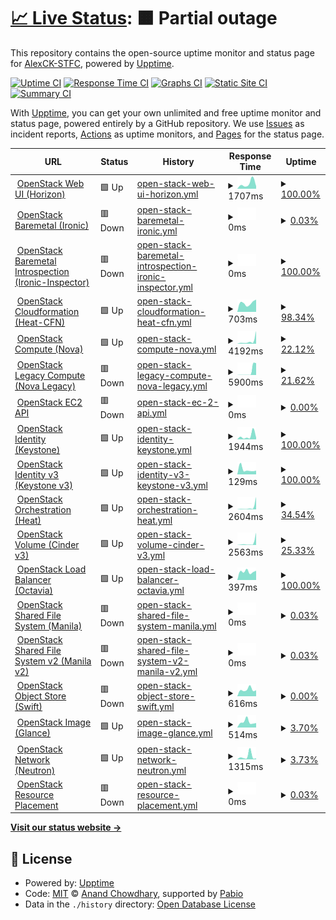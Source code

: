# [📈 Live Status](https://AlexCK-STFC.github.io/stfc-status-page): <!--live status--> **🟧 Partial outage**

This repository contains the open-source uptime monitor and status page for [AlexCK-STFC](https://AlexCK-STFC.github.io/stfc-status-page), powered by [Upptime](https://github.com/upptime/upptime).

[![Uptime CI](https://github.com/AlexCK-STFC/stfc-status-page/workflows/Uptime%20CI/badge.svg)](https://github.com/AlexCK-STFC/stfc-status-page/actions?query=workflow%3A%22Uptime+CI%22)
[![Response Time CI](https://github.com/AlexCK-STFC/stfc-status-page/workflows/Response%20Time%20CI/badge.svg)](https://github.com/AlexCK-STFC/stfc-status-page/actions?query=workflow%3A%22Response+Time+CI%22)
[![Graphs CI](https://github.com/AlexCK-STFC/stfc-status-page/workflows/Graphs%20CI/badge.svg)](https://github.com/AlexCK-STFC/stfc-status-page/actions?query=workflow%3A%22Graphs+CI%22)
[![Static Site CI](https://github.com/AlexCK-STFC/stfc-status-page/workflows/Static%20Site%20CI/badge.svg)](https://github.com/AlexCK-STFC/stfc-status-page/actions?query=workflow%3A%22Static+Site+CI%22)
[![Summary CI](https://github.com/AlexCK-STFC/stfc-status-page/workflows/Summary%20CI/badge.svg)](https://github.com/AlexCK-STFC/stfc-status-page/actions?query=workflow%3A%22Summary+CI%22)

With [Upptime](https://upptime.js.org), you can get your own unlimited and free uptime monitor and status page, powered entirely by a GitHub repository. We use [Issues](https://github.com/AlexCK-STFC/stfc-status-page/issues) as incident reports, [Actions](https://github.com/AlexCK-STFC/stfc-status-page/actions) as uptime monitors, and [Pages](https://AlexCK-STFC.github.io/stfc-status-page) for the status page.

<!--start: status pages-->
<!-- This summary is generated by Upptime (https://github.com/upptime/upptime) -->
<!-- Do not edit this manually, your changes will be overwritten -->
<!-- prettier-ignore -->
| URL | Status | History | Response Time | Uptime |
| --- | ------ | ------- | ------------- | ------ |
| <img alt="" src="https://icons.duckduckgo.com/ip3/openstack.stfc.ac.uk.ico" height="13"> [OpenStack Web UI (Horizon)](https://openstack.stfc.ac.uk) | 🟩 Up | [open-stack-web-ui-horizon.yml](https://github.com/AlexCK-STFC/stfc-status-page/commits/HEAD/history/open-stack-web-ui-horizon.yml) | <details><summary><img alt="Response time graph" src="./graphs/open-stack-web-ui-horizon/response-time-week.png" height="20"> 1707ms</summary><br><a href="https://AlexCK-STFC.github.io/stfc-status-page/history/open-stack-web-ui-horizon"><img alt="Response time 1707" src="https://img.shields.io/endpoint?url=https%3A%2F%2Fraw.githubusercontent.com%2FAlexCK-STFC%2Fstfc-status-page%2FHEAD%2Fapi%2Fopen-stack-web-ui-horizon%2Fresponse-time.json"></a><br><a href="https://AlexCK-STFC.github.io/stfc-status-page/history/open-stack-web-ui-horizon"><img alt="24-hour response time 847" src="https://img.shields.io/endpoint?url=https%3A%2F%2Fraw.githubusercontent.com%2FAlexCK-STFC%2Fstfc-status-page%2FHEAD%2Fapi%2Fopen-stack-web-ui-horizon%2Fresponse-time-day.json"></a><br><a href="https://AlexCK-STFC.github.io/stfc-status-page/history/open-stack-web-ui-horizon"><img alt="7-day response time 1707" src="https://img.shields.io/endpoint?url=https%3A%2F%2Fraw.githubusercontent.com%2FAlexCK-STFC%2Fstfc-status-page%2FHEAD%2Fapi%2Fopen-stack-web-ui-horizon%2Fresponse-time-week.json"></a><br><a href="https://AlexCK-STFC.github.io/stfc-status-page/history/open-stack-web-ui-horizon"><img alt="30-day response time 1707" src="https://img.shields.io/endpoint?url=https%3A%2F%2Fraw.githubusercontent.com%2FAlexCK-STFC%2Fstfc-status-page%2FHEAD%2Fapi%2Fopen-stack-web-ui-horizon%2Fresponse-time-month.json"></a><br><a href="https://AlexCK-STFC.github.io/stfc-status-page/history/open-stack-web-ui-horizon"><img alt="1-year response time 1707" src="https://img.shields.io/endpoint?url=https%3A%2F%2Fraw.githubusercontent.com%2FAlexCK-STFC%2Fstfc-status-page%2FHEAD%2Fapi%2Fopen-stack-web-ui-horizon%2Fresponse-time-year.json"></a></details> | <details><summary><a href="https://AlexCK-STFC.github.io/stfc-status-page/history/open-stack-web-ui-horizon">100.00%</a></summary><a href="https://AlexCK-STFC.github.io/stfc-status-page/history/open-stack-web-ui-horizon"><img alt="All-time uptime 100.00%" src="https://img.shields.io/endpoint?url=https%3A%2F%2Fraw.githubusercontent.com%2FAlexCK-STFC%2Fstfc-status-page%2FHEAD%2Fapi%2Fopen-stack-web-ui-horizon%2Fuptime.json"></a><br><a href="https://AlexCK-STFC.github.io/stfc-status-page/history/open-stack-web-ui-horizon"><img alt="24-hour uptime 100.00%" src="https://img.shields.io/endpoint?url=https%3A%2F%2Fraw.githubusercontent.com%2FAlexCK-STFC%2Fstfc-status-page%2FHEAD%2Fapi%2Fopen-stack-web-ui-horizon%2Fuptime-day.json"></a><br><a href="https://AlexCK-STFC.github.io/stfc-status-page/history/open-stack-web-ui-horizon"><img alt="7-day uptime 100.00%" src="https://img.shields.io/endpoint?url=https%3A%2F%2Fraw.githubusercontent.com%2FAlexCK-STFC%2Fstfc-status-page%2FHEAD%2Fapi%2Fopen-stack-web-ui-horizon%2Fuptime-week.json"></a><br><a href="https://AlexCK-STFC.github.io/stfc-status-page/history/open-stack-web-ui-horizon"><img alt="30-day uptime 100.00%" src="https://img.shields.io/endpoint?url=https%3A%2F%2Fraw.githubusercontent.com%2FAlexCK-STFC%2Fstfc-status-page%2FHEAD%2Fapi%2Fopen-stack-web-ui-horizon%2Fuptime-month.json"></a><br><a href="https://AlexCK-STFC.github.io/stfc-status-page/history/open-stack-web-ui-horizon"><img alt="1-year uptime 100.00%" src="https://img.shields.io/endpoint?url=https%3A%2F%2Fraw.githubusercontent.com%2FAlexCK-STFC%2Fstfc-status-page%2FHEAD%2Fapi%2Fopen-stack-web-ui-horizon%2Fuptime-year.json"></a></details>
| <img alt="" src="https://icons.duckduckgo.com/ip3/openstack.stfc.ac.uk.ico" height="13"> [OpenStack Baremetal (Ironic)](https://openstack.stfc.ac.uk:6385) | 🟥 Down | [open-stack-baremetal-ironic.yml](https://github.com/AlexCK-STFC/stfc-status-page/commits/HEAD/history/open-stack-baremetal-ironic.yml) | <details><summary><img alt="Response time graph" src="./graphs/open-stack-baremetal-ironic/response-time-week.png" height="20"> 0ms</summary><br><a href="https://AlexCK-STFC.github.io/stfc-status-page/history/open-stack-baremetal-ironic"><img alt="Response time 0" src="https://img.shields.io/endpoint?url=https%3A%2F%2Fraw.githubusercontent.com%2FAlexCK-STFC%2Fstfc-status-page%2FHEAD%2Fapi%2Fopen-stack-baremetal-ironic%2Fresponse-time.json"></a><br><a href="https://AlexCK-STFC.github.io/stfc-status-page/history/open-stack-baremetal-ironic"><img alt="24-hour response time 0" src="https://img.shields.io/endpoint?url=https%3A%2F%2Fraw.githubusercontent.com%2FAlexCK-STFC%2Fstfc-status-page%2FHEAD%2Fapi%2Fopen-stack-baremetal-ironic%2Fresponse-time-day.json"></a><br><a href="https://AlexCK-STFC.github.io/stfc-status-page/history/open-stack-baremetal-ironic"><img alt="7-day response time 0" src="https://img.shields.io/endpoint?url=https%3A%2F%2Fraw.githubusercontent.com%2FAlexCK-STFC%2Fstfc-status-page%2FHEAD%2Fapi%2Fopen-stack-baremetal-ironic%2Fresponse-time-week.json"></a><br><a href="https://AlexCK-STFC.github.io/stfc-status-page/history/open-stack-baremetal-ironic"><img alt="30-day response time 0" src="https://img.shields.io/endpoint?url=https%3A%2F%2Fraw.githubusercontent.com%2FAlexCK-STFC%2Fstfc-status-page%2FHEAD%2Fapi%2Fopen-stack-baremetal-ironic%2Fresponse-time-month.json"></a><br><a href="https://AlexCK-STFC.github.io/stfc-status-page/history/open-stack-baremetal-ironic"><img alt="1-year response time 0" src="https://img.shields.io/endpoint?url=https%3A%2F%2Fraw.githubusercontent.com%2FAlexCK-STFC%2Fstfc-status-page%2FHEAD%2Fapi%2Fopen-stack-baremetal-ironic%2Fresponse-time-year.json"></a></details> | <details><summary><a href="https://AlexCK-STFC.github.io/stfc-status-page/history/open-stack-baremetal-ironic">0.03%</a></summary><a href="https://AlexCK-STFC.github.io/stfc-status-page/history/open-stack-baremetal-ironic"><img alt="All-time uptime 0.03%" src="https://img.shields.io/endpoint?url=https%3A%2F%2Fraw.githubusercontent.com%2FAlexCK-STFC%2Fstfc-status-page%2FHEAD%2Fapi%2Fopen-stack-baremetal-ironic%2Fuptime.json"></a><br><a href="https://AlexCK-STFC.github.io/stfc-status-page/history/open-stack-baremetal-ironic"><img alt="24-hour uptime 0.00%" src="https://img.shields.io/endpoint?url=https%3A%2F%2Fraw.githubusercontent.com%2FAlexCK-STFC%2Fstfc-status-page%2FHEAD%2Fapi%2Fopen-stack-baremetal-ironic%2Fuptime-day.json"></a><br><a href="https://AlexCK-STFC.github.io/stfc-status-page/history/open-stack-baremetal-ironic"><img alt="7-day uptime 0.03%" src="https://img.shields.io/endpoint?url=https%3A%2F%2Fraw.githubusercontent.com%2FAlexCK-STFC%2Fstfc-status-page%2FHEAD%2Fapi%2Fopen-stack-baremetal-ironic%2Fuptime-week.json"></a><br><a href="https://AlexCK-STFC.github.io/stfc-status-page/history/open-stack-baremetal-ironic"><img alt="30-day uptime 0.03%" src="https://img.shields.io/endpoint?url=https%3A%2F%2Fraw.githubusercontent.com%2FAlexCK-STFC%2Fstfc-status-page%2FHEAD%2Fapi%2Fopen-stack-baremetal-ironic%2Fuptime-month.json"></a><br><a href="https://AlexCK-STFC.github.io/stfc-status-page/history/open-stack-baremetal-ironic"><img alt="1-year uptime 0.03%" src="https://img.shields.io/endpoint?url=https%3A%2F%2Fraw.githubusercontent.com%2FAlexCK-STFC%2Fstfc-status-page%2FHEAD%2Fapi%2Fopen-stack-baremetal-ironic%2Fuptime-year.json"></a></details>
| <img alt="" src="https://icons.duckduckgo.com/ip3/openstack.stfc.ac.uk.ico" height="13"> [OpenStack Baremetal Introspection (Ironic-Inspector)](https://openstack.stfc.ac.uk:5050/) | 🟥 Down | [open-stack-baremetal-introspection-ironic-inspector.yml](https://github.com/AlexCK-STFC/stfc-status-page/commits/HEAD/history/open-stack-baremetal-introspection-ironic-inspector.yml) | <details><summary><img alt="Response time graph" src="./graphs/open-stack-baremetal-introspection-ironic-inspector/response-time-week.png" height="20"> 0ms</summary><br><a href="https://AlexCK-STFC.github.io/stfc-status-page/history/open-stack-baremetal-introspection-ironic-inspector"><img alt="Response time 0" src="https://img.shields.io/endpoint?url=https%3A%2F%2Fraw.githubusercontent.com%2FAlexCK-STFC%2Fstfc-status-page%2FHEAD%2Fapi%2Fopen-stack-baremetal-introspection-ironic-inspector%2Fresponse-time.json"></a><br><a href="https://AlexCK-STFC.github.io/stfc-status-page/history/open-stack-baremetal-introspection-ironic-inspector"><img alt="24-hour response time 0" src="https://img.shields.io/endpoint?url=https%3A%2F%2Fraw.githubusercontent.com%2FAlexCK-STFC%2Fstfc-status-page%2FHEAD%2Fapi%2Fopen-stack-baremetal-introspection-ironic-inspector%2Fresponse-time-day.json"></a><br><a href="https://AlexCK-STFC.github.io/stfc-status-page/history/open-stack-baremetal-introspection-ironic-inspector"><img alt="7-day response time 0" src="https://img.shields.io/endpoint?url=https%3A%2F%2Fraw.githubusercontent.com%2FAlexCK-STFC%2Fstfc-status-page%2FHEAD%2Fapi%2Fopen-stack-baremetal-introspection-ironic-inspector%2Fresponse-time-week.json"></a><br><a href="https://AlexCK-STFC.github.io/stfc-status-page/history/open-stack-baremetal-introspection-ironic-inspector"><img alt="30-day response time 0" src="https://img.shields.io/endpoint?url=https%3A%2F%2Fraw.githubusercontent.com%2FAlexCK-STFC%2Fstfc-status-page%2FHEAD%2Fapi%2Fopen-stack-baremetal-introspection-ironic-inspector%2Fresponse-time-month.json"></a><br><a href="https://AlexCK-STFC.github.io/stfc-status-page/history/open-stack-baremetal-introspection-ironic-inspector"><img alt="1-year response time 0" src="https://img.shields.io/endpoint?url=https%3A%2F%2Fraw.githubusercontent.com%2FAlexCK-STFC%2Fstfc-status-page%2FHEAD%2Fapi%2Fopen-stack-baremetal-introspection-ironic-inspector%2Fresponse-time-year.json"></a></details> | <details><summary><a href="https://AlexCK-STFC.github.io/stfc-status-page/history/open-stack-baremetal-introspection-ironic-inspector">100.00%</a></summary><a href="https://AlexCK-STFC.github.io/stfc-status-page/history/open-stack-baremetal-introspection-ironic-inspector"><img alt="All-time uptime 100.00%" src="https://img.shields.io/endpoint?url=https%3A%2F%2Fraw.githubusercontent.com%2FAlexCK-STFC%2Fstfc-status-page%2FHEAD%2Fapi%2Fopen-stack-baremetal-introspection-ironic-inspector%2Fuptime.json"></a><br><a href="https://AlexCK-STFC.github.io/stfc-status-page/history/open-stack-baremetal-introspection-ironic-inspector"><img alt="24-hour uptime 100.00%" src="https://img.shields.io/endpoint?url=https%3A%2F%2Fraw.githubusercontent.com%2FAlexCK-STFC%2Fstfc-status-page%2FHEAD%2Fapi%2Fopen-stack-baremetal-introspection-ironic-inspector%2Fuptime-day.json"></a><br><a href="https://AlexCK-STFC.github.io/stfc-status-page/history/open-stack-baremetal-introspection-ironic-inspector"><img alt="7-day uptime 100.00%" src="https://img.shields.io/endpoint?url=https%3A%2F%2Fraw.githubusercontent.com%2FAlexCK-STFC%2Fstfc-status-page%2FHEAD%2Fapi%2Fopen-stack-baremetal-introspection-ironic-inspector%2Fuptime-week.json"></a><br><a href="https://AlexCK-STFC.github.io/stfc-status-page/history/open-stack-baremetal-introspection-ironic-inspector"><img alt="30-day uptime 100.00%" src="https://img.shields.io/endpoint?url=https%3A%2F%2Fraw.githubusercontent.com%2FAlexCK-STFC%2Fstfc-status-page%2FHEAD%2Fapi%2Fopen-stack-baremetal-introspection-ironic-inspector%2Fuptime-month.json"></a><br><a href="https://AlexCK-STFC.github.io/stfc-status-page/history/open-stack-baremetal-introspection-ironic-inspector"><img alt="1-year uptime 100.00%" src="https://img.shields.io/endpoint?url=https%3A%2F%2Fraw.githubusercontent.com%2FAlexCK-STFC%2Fstfc-status-page%2FHEAD%2Fapi%2Fopen-stack-baremetal-introspection-ironic-inspector%2Fuptime-year.json"></a></details>
| <img alt="" src="https://icons.duckduckgo.com/ip3/openstack.stfc.ac.uk.ico" height="13"> [OpenStack Cloudformation (Heat-CFN)](https://openstack.stfc.ac.uk:8000/v1) | 🟩 Up | [open-stack-cloudformation-heat-cfn.yml](https://github.com/AlexCK-STFC/stfc-status-page/commits/HEAD/history/open-stack-cloudformation-heat-cfn.yml) | <details><summary><img alt="Response time graph" src="./graphs/open-stack-cloudformation-heat-cfn/response-time-week.png" height="20"> 703ms</summary><br><a href="https://AlexCK-STFC.github.io/stfc-status-page/history/open-stack-cloudformation-heat-cfn"><img alt="Response time 703" src="https://img.shields.io/endpoint?url=https%3A%2F%2Fraw.githubusercontent.com%2FAlexCK-STFC%2Fstfc-status-page%2FHEAD%2Fapi%2Fopen-stack-cloudformation-heat-cfn%2Fresponse-time.json"></a><br><a href="https://AlexCK-STFC.github.io/stfc-status-page/history/open-stack-cloudformation-heat-cfn"><img alt="24-hour response time 973" src="https://img.shields.io/endpoint?url=https%3A%2F%2Fraw.githubusercontent.com%2FAlexCK-STFC%2Fstfc-status-page%2FHEAD%2Fapi%2Fopen-stack-cloudformation-heat-cfn%2Fresponse-time-day.json"></a><br><a href="https://AlexCK-STFC.github.io/stfc-status-page/history/open-stack-cloudformation-heat-cfn"><img alt="7-day response time 703" src="https://img.shields.io/endpoint?url=https%3A%2F%2Fraw.githubusercontent.com%2FAlexCK-STFC%2Fstfc-status-page%2FHEAD%2Fapi%2Fopen-stack-cloudformation-heat-cfn%2Fresponse-time-week.json"></a><br><a href="https://AlexCK-STFC.github.io/stfc-status-page/history/open-stack-cloudformation-heat-cfn"><img alt="30-day response time 703" src="https://img.shields.io/endpoint?url=https%3A%2F%2Fraw.githubusercontent.com%2FAlexCK-STFC%2Fstfc-status-page%2FHEAD%2Fapi%2Fopen-stack-cloudformation-heat-cfn%2Fresponse-time-month.json"></a><br><a href="https://AlexCK-STFC.github.io/stfc-status-page/history/open-stack-cloudformation-heat-cfn"><img alt="1-year response time 703" src="https://img.shields.io/endpoint?url=https%3A%2F%2Fraw.githubusercontent.com%2FAlexCK-STFC%2Fstfc-status-page%2FHEAD%2Fapi%2Fopen-stack-cloudformation-heat-cfn%2Fresponse-time-year.json"></a></details> | <details><summary><a href="https://AlexCK-STFC.github.io/stfc-status-page/history/open-stack-cloudformation-heat-cfn">98.34%</a></summary><a href="https://AlexCK-STFC.github.io/stfc-status-page/history/open-stack-cloudformation-heat-cfn"><img alt="All-time uptime 98.34%" src="https://img.shields.io/endpoint?url=https%3A%2F%2Fraw.githubusercontent.com%2FAlexCK-STFC%2Fstfc-status-page%2FHEAD%2Fapi%2Fopen-stack-cloudformation-heat-cfn%2Fuptime.json"></a><br><a href="https://AlexCK-STFC.github.io/stfc-status-page/history/open-stack-cloudformation-heat-cfn"><img alt="24-hour uptime 100.00%" src="https://img.shields.io/endpoint?url=https%3A%2F%2Fraw.githubusercontent.com%2FAlexCK-STFC%2Fstfc-status-page%2FHEAD%2Fapi%2Fopen-stack-cloudformation-heat-cfn%2Fuptime-day.json"></a><br><a href="https://AlexCK-STFC.github.io/stfc-status-page/history/open-stack-cloudformation-heat-cfn"><img alt="7-day uptime 98.34%" src="https://img.shields.io/endpoint?url=https%3A%2F%2Fraw.githubusercontent.com%2FAlexCK-STFC%2Fstfc-status-page%2FHEAD%2Fapi%2Fopen-stack-cloudformation-heat-cfn%2Fuptime-week.json"></a><br><a href="https://AlexCK-STFC.github.io/stfc-status-page/history/open-stack-cloudformation-heat-cfn"><img alt="30-day uptime 98.34%" src="https://img.shields.io/endpoint?url=https%3A%2F%2Fraw.githubusercontent.com%2FAlexCK-STFC%2Fstfc-status-page%2FHEAD%2Fapi%2Fopen-stack-cloudformation-heat-cfn%2Fuptime-month.json"></a><br><a href="https://AlexCK-STFC.github.io/stfc-status-page/history/open-stack-cloudformation-heat-cfn"><img alt="1-year uptime 98.34%" src="https://img.shields.io/endpoint?url=https%3A%2F%2Fraw.githubusercontent.com%2FAlexCK-STFC%2Fstfc-status-page%2FHEAD%2Fapi%2Fopen-stack-cloudformation-heat-cfn%2Fuptime-year.json"></a></details>
| <img alt="" src="https://icons.duckduckgo.com/ip3/openstack.stfc.ac.uk.ico" height="13"> [OpenStack Compute (Nova)](https://openstack.stfc.ac.uk:8774/v2.1) | 🟩 Up | [open-stack-compute-nova.yml](https://github.com/AlexCK-STFC/stfc-status-page/commits/HEAD/history/open-stack-compute-nova.yml) | <details><summary><img alt="Response time graph" src="./graphs/open-stack-compute-nova/response-time-week.png" height="20"> 4192ms</summary><br><a href="https://AlexCK-STFC.github.io/stfc-status-page/history/open-stack-compute-nova"><img alt="Response time 4192" src="https://img.shields.io/endpoint?url=https%3A%2F%2Fraw.githubusercontent.com%2FAlexCK-STFC%2Fstfc-status-page%2FHEAD%2Fapi%2Fopen-stack-compute-nova%2Fresponse-time.json"></a><br><a href="https://AlexCK-STFC.github.io/stfc-status-page/history/open-stack-compute-nova"><img alt="24-hour response time 8017" src="https://img.shields.io/endpoint?url=https%3A%2F%2Fraw.githubusercontent.com%2FAlexCK-STFC%2Fstfc-status-page%2FHEAD%2Fapi%2Fopen-stack-compute-nova%2Fresponse-time-day.json"></a><br><a href="https://AlexCK-STFC.github.io/stfc-status-page/history/open-stack-compute-nova"><img alt="7-day response time 4192" src="https://img.shields.io/endpoint?url=https%3A%2F%2Fraw.githubusercontent.com%2FAlexCK-STFC%2Fstfc-status-page%2FHEAD%2Fapi%2Fopen-stack-compute-nova%2Fresponse-time-week.json"></a><br><a href="https://AlexCK-STFC.github.io/stfc-status-page/history/open-stack-compute-nova"><img alt="30-day response time 4192" src="https://img.shields.io/endpoint?url=https%3A%2F%2Fraw.githubusercontent.com%2FAlexCK-STFC%2Fstfc-status-page%2FHEAD%2Fapi%2Fopen-stack-compute-nova%2Fresponse-time-month.json"></a><br><a href="https://AlexCK-STFC.github.io/stfc-status-page/history/open-stack-compute-nova"><img alt="1-year response time 4192" src="https://img.shields.io/endpoint?url=https%3A%2F%2Fraw.githubusercontent.com%2FAlexCK-STFC%2Fstfc-status-page%2FHEAD%2Fapi%2Fopen-stack-compute-nova%2Fresponse-time-year.json"></a></details> | <details><summary><a href="https://AlexCK-STFC.github.io/stfc-status-page/history/open-stack-compute-nova">22.12%</a></summary><a href="https://AlexCK-STFC.github.io/stfc-status-page/history/open-stack-compute-nova"><img alt="All-time uptime 22.12%" src="https://img.shields.io/endpoint?url=https%3A%2F%2Fraw.githubusercontent.com%2FAlexCK-STFC%2Fstfc-status-page%2FHEAD%2Fapi%2Fopen-stack-compute-nova%2Fuptime.json"></a><br><a href="https://AlexCK-STFC.github.io/stfc-status-page/history/open-stack-compute-nova"><img alt="24-hour uptime 17.11%" src="https://img.shields.io/endpoint?url=https%3A%2F%2Fraw.githubusercontent.com%2FAlexCK-STFC%2Fstfc-status-page%2FHEAD%2Fapi%2Fopen-stack-compute-nova%2Fuptime-day.json"></a><br><a href="https://AlexCK-STFC.github.io/stfc-status-page/history/open-stack-compute-nova"><img alt="7-day uptime 22.12%" src="https://img.shields.io/endpoint?url=https%3A%2F%2Fraw.githubusercontent.com%2FAlexCK-STFC%2Fstfc-status-page%2FHEAD%2Fapi%2Fopen-stack-compute-nova%2Fuptime-week.json"></a><br><a href="https://AlexCK-STFC.github.io/stfc-status-page/history/open-stack-compute-nova"><img alt="30-day uptime 22.12%" src="https://img.shields.io/endpoint?url=https%3A%2F%2Fraw.githubusercontent.com%2FAlexCK-STFC%2Fstfc-status-page%2FHEAD%2Fapi%2Fopen-stack-compute-nova%2Fuptime-month.json"></a><br><a href="https://AlexCK-STFC.github.io/stfc-status-page/history/open-stack-compute-nova"><img alt="1-year uptime 22.12%" src="https://img.shields.io/endpoint?url=https%3A%2F%2Fraw.githubusercontent.com%2FAlexCK-STFC%2Fstfc-status-page%2FHEAD%2Fapi%2Fopen-stack-compute-nova%2Fuptime-year.json"></a></details>
| <img alt="" src="https://icons.duckduckgo.com/ip3/openstack.stfc.ac.uk.ico" height="13"> [OpenStack Legacy Compute (Nova Legacy)](https://openstack.stfc.ac.uk:8774/v2) | 🟥 Down | [open-stack-legacy-compute-nova-legacy.yml](https://github.com/AlexCK-STFC/stfc-status-page/commits/HEAD/history/open-stack-legacy-compute-nova-legacy.yml) | <details><summary><img alt="Response time graph" src="./graphs/open-stack-legacy-compute-nova-legacy/response-time-week.png" height="20"> 5900ms</summary><br><a href="https://AlexCK-STFC.github.io/stfc-status-page/history/open-stack-legacy-compute-nova-legacy"><img alt="Response time 5900" src="https://img.shields.io/endpoint?url=https%3A%2F%2Fraw.githubusercontent.com%2FAlexCK-STFC%2Fstfc-status-page%2FHEAD%2Fapi%2Fopen-stack-legacy-compute-nova-legacy%2Fresponse-time.json"></a><br><a href="https://AlexCK-STFC.github.io/stfc-status-page/history/open-stack-legacy-compute-nova-legacy"><img alt="24-hour response time 8680" src="https://img.shields.io/endpoint?url=https%3A%2F%2Fraw.githubusercontent.com%2FAlexCK-STFC%2Fstfc-status-page%2FHEAD%2Fapi%2Fopen-stack-legacy-compute-nova-legacy%2Fresponse-time-day.json"></a><br><a href="https://AlexCK-STFC.github.io/stfc-status-page/history/open-stack-legacy-compute-nova-legacy"><img alt="7-day response time 5900" src="https://img.shields.io/endpoint?url=https%3A%2F%2Fraw.githubusercontent.com%2FAlexCK-STFC%2Fstfc-status-page%2FHEAD%2Fapi%2Fopen-stack-legacy-compute-nova-legacy%2Fresponse-time-week.json"></a><br><a href="https://AlexCK-STFC.github.io/stfc-status-page/history/open-stack-legacy-compute-nova-legacy"><img alt="30-day response time 5900" src="https://img.shields.io/endpoint?url=https%3A%2F%2Fraw.githubusercontent.com%2FAlexCK-STFC%2Fstfc-status-page%2FHEAD%2Fapi%2Fopen-stack-legacy-compute-nova-legacy%2Fresponse-time-month.json"></a><br><a href="https://AlexCK-STFC.github.io/stfc-status-page/history/open-stack-legacy-compute-nova-legacy"><img alt="1-year response time 5900" src="https://img.shields.io/endpoint?url=https%3A%2F%2Fraw.githubusercontent.com%2FAlexCK-STFC%2Fstfc-status-page%2FHEAD%2Fapi%2Fopen-stack-legacy-compute-nova-legacy%2Fresponse-time-year.json"></a></details> | <details><summary><a href="https://AlexCK-STFC.github.io/stfc-status-page/history/open-stack-legacy-compute-nova-legacy">21.62%</a></summary><a href="https://AlexCK-STFC.github.io/stfc-status-page/history/open-stack-legacy-compute-nova-legacy"><img alt="All-time uptime 21.62%" src="https://img.shields.io/endpoint?url=https%3A%2F%2Fraw.githubusercontent.com%2FAlexCK-STFC%2Fstfc-status-page%2FHEAD%2Fapi%2Fopen-stack-legacy-compute-nova-legacy%2Fuptime.json"></a><br><a href="https://AlexCK-STFC.github.io/stfc-status-page/history/open-stack-legacy-compute-nova-legacy"><img alt="24-hour uptime 16.44%" src="https://img.shields.io/endpoint?url=https%3A%2F%2Fraw.githubusercontent.com%2FAlexCK-STFC%2Fstfc-status-page%2FHEAD%2Fapi%2Fopen-stack-legacy-compute-nova-legacy%2Fuptime-day.json"></a><br><a href="https://AlexCK-STFC.github.io/stfc-status-page/history/open-stack-legacy-compute-nova-legacy"><img alt="7-day uptime 21.62%" src="https://img.shields.io/endpoint?url=https%3A%2F%2Fraw.githubusercontent.com%2FAlexCK-STFC%2Fstfc-status-page%2FHEAD%2Fapi%2Fopen-stack-legacy-compute-nova-legacy%2Fuptime-week.json"></a><br><a href="https://AlexCK-STFC.github.io/stfc-status-page/history/open-stack-legacy-compute-nova-legacy"><img alt="30-day uptime 21.62%" src="https://img.shields.io/endpoint?url=https%3A%2F%2Fraw.githubusercontent.com%2FAlexCK-STFC%2Fstfc-status-page%2FHEAD%2Fapi%2Fopen-stack-legacy-compute-nova-legacy%2Fuptime-month.json"></a><br><a href="https://AlexCK-STFC.github.io/stfc-status-page/history/open-stack-legacy-compute-nova-legacy"><img alt="1-year uptime 21.62%" src="https://img.shields.io/endpoint?url=https%3A%2F%2Fraw.githubusercontent.com%2FAlexCK-STFC%2Fstfc-status-page%2FHEAD%2Fapi%2Fopen-stack-legacy-compute-nova-legacy%2Fuptime-year.json"></a></details>
| <img alt="" src="https://icons.duckduckgo.com/ip3/openstack.stfc.ac.uk.ico" height="13"> [OpenStack EC2 API](https://openstack.stfc.ac.uk:8788/v2/) | 🟥 Down | [open-stack-ec-2-api.yml](https://github.com/AlexCK-STFC/stfc-status-page/commits/HEAD/history/open-stack-ec-2-api.yml) | <details><summary><img alt="Response time graph" src="./graphs/open-stack-ec-2-api/response-time-week.png" height="20"> 0ms</summary><br><a href="https://AlexCK-STFC.github.io/stfc-status-page/history/open-stack-ec-2-api"><img alt="Response time 0" src="https://img.shields.io/endpoint?url=https%3A%2F%2Fraw.githubusercontent.com%2FAlexCK-STFC%2Fstfc-status-page%2FHEAD%2Fapi%2Fopen-stack-ec-2-api%2Fresponse-time.json"></a><br><a href="https://AlexCK-STFC.github.io/stfc-status-page/history/open-stack-ec-2-api"><img alt="24-hour response time 0" src="https://img.shields.io/endpoint?url=https%3A%2F%2Fraw.githubusercontent.com%2FAlexCK-STFC%2Fstfc-status-page%2FHEAD%2Fapi%2Fopen-stack-ec-2-api%2Fresponse-time-day.json"></a><br><a href="https://AlexCK-STFC.github.io/stfc-status-page/history/open-stack-ec-2-api"><img alt="7-day response time 0" src="https://img.shields.io/endpoint?url=https%3A%2F%2Fraw.githubusercontent.com%2FAlexCK-STFC%2Fstfc-status-page%2FHEAD%2Fapi%2Fopen-stack-ec-2-api%2Fresponse-time-week.json"></a><br><a href="https://AlexCK-STFC.github.io/stfc-status-page/history/open-stack-ec-2-api"><img alt="30-day response time 0" src="https://img.shields.io/endpoint?url=https%3A%2F%2Fraw.githubusercontent.com%2FAlexCK-STFC%2Fstfc-status-page%2FHEAD%2Fapi%2Fopen-stack-ec-2-api%2Fresponse-time-month.json"></a><br><a href="https://AlexCK-STFC.github.io/stfc-status-page/history/open-stack-ec-2-api"><img alt="1-year response time 0" src="https://img.shields.io/endpoint?url=https%3A%2F%2Fraw.githubusercontent.com%2FAlexCK-STFC%2Fstfc-status-page%2FHEAD%2Fapi%2Fopen-stack-ec-2-api%2Fresponse-time-year.json"></a></details> | <details><summary><a href="https://AlexCK-STFC.github.io/stfc-status-page/history/open-stack-ec-2-api">0.00%</a></summary><a href="https://AlexCK-STFC.github.io/stfc-status-page/history/open-stack-ec-2-api"><img alt="All-time uptime 0.00%" src="https://img.shields.io/endpoint?url=https%3A%2F%2Fraw.githubusercontent.com%2FAlexCK-STFC%2Fstfc-status-page%2FHEAD%2Fapi%2Fopen-stack-ec-2-api%2Fuptime.json"></a><br><a href="https://AlexCK-STFC.github.io/stfc-status-page/history/open-stack-ec-2-api"><img alt="24-hour uptime 0.00%" src="https://img.shields.io/endpoint?url=https%3A%2F%2Fraw.githubusercontent.com%2FAlexCK-STFC%2Fstfc-status-page%2FHEAD%2Fapi%2Fopen-stack-ec-2-api%2Fuptime-day.json"></a><br><a href="https://AlexCK-STFC.github.io/stfc-status-page/history/open-stack-ec-2-api"><img alt="7-day uptime 0.00%" src="https://img.shields.io/endpoint?url=https%3A%2F%2Fraw.githubusercontent.com%2FAlexCK-STFC%2Fstfc-status-page%2FHEAD%2Fapi%2Fopen-stack-ec-2-api%2Fuptime-week.json"></a><br><a href="https://AlexCK-STFC.github.io/stfc-status-page/history/open-stack-ec-2-api"><img alt="30-day uptime 0.00%" src="https://img.shields.io/endpoint?url=https%3A%2F%2Fraw.githubusercontent.com%2FAlexCK-STFC%2Fstfc-status-page%2FHEAD%2Fapi%2Fopen-stack-ec-2-api%2Fuptime-month.json"></a><br><a href="https://AlexCK-STFC.github.io/stfc-status-page/history/open-stack-ec-2-api"><img alt="1-year uptime 0.00%" src="https://img.shields.io/endpoint?url=https%3A%2F%2Fraw.githubusercontent.com%2FAlexCK-STFC%2Fstfc-status-page%2FHEAD%2Fapi%2Fopen-stack-ec-2-api%2Fuptime-year.json"></a></details>
| <img alt="" src="https://icons.duckduckgo.com/ip3/openstack.stfc.ac.uk.ico" height="13"> [OpenStack Identity (Keystone)](https://openstack.stfc.ac.uk:5000) | 🟩 Up | [open-stack-identity-keystone.yml](https://github.com/AlexCK-STFC/stfc-status-page/commits/HEAD/history/open-stack-identity-keystone.yml) | <details><summary><img alt="Response time graph" src="./graphs/open-stack-identity-keystone/response-time-week.png" height="20"> 1944ms</summary><br><a href="https://AlexCK-STFC.github.io/stfc-status-page/history/open-stack-identity-keystone"><img alt="Response time 1944" src="https://img.shields.io/endpoint?url=https%3A%2F%2Fraw.githubusercontent.com%2FAlexCK-STFC%2Fstfc-status-page%2FHEAD%2Fapi%2Fopen-stack-identity-keystone%2Fresponse-time.json"></a><br><a href="https://AlexCK-STFC.github.io/stfc-status-page/history/open-stack-identity-keystone"><img alt="24-hour response time 1036" src="https://img.shields.io/endpoint?url=https%3A%2F%2Fraw.githubusercontent.com%2FAlexCK-STFC%2Fstfc-status-page%2FHEAD%2Fapi%2Fopen-stack-identity-keystone%2Fresponse-time-day.json"></a><br><a href="https://AlexCK-STFC.github.io/stfc-status-page/history/open-stack-identity-keystone"><img alt="7-day response time 1944" src="https://img.shields.io/endpoint?url=https%3A%2F%2Fraw.githubusercontent.com%2FAlexCK-STFC%2Fstfc-status-page%2FHEAD%2Fapi%2Fopen-stack-identity-keystone%2Fresponse-time-week.json"></a><br><a href="https://AlexCK-STFC.github.io/stfc-status-page/history/open-stack-identity-keystone"><img alt="30-day response time 1944" src="https://img.shields.io/endpoint?url=https%3A%2F%2Fraw.githubusercontent.com%2FAlexCK-STFC%2Fstfc-status-page%2FHEAD%2Fapi%2Fopen-stack-identity-keystone%2Fresponse-time-month.json"></a><br><a href="https://AlexCK-STFC.github.io/stfc-status-page/history/open-stack-identity-keystone"><img alt="1-year response time 1944" src="https://img.shields.io/endpoint?url=https%3A%2F%2Fraw.githubusercontent.com%2FAlexCK-STFC%2Fstfc-status-page%2FHEAD%2Fapi%2Fopen-stack-identity-keystone%2Fresponse-time-year.json"></a></details> | <details><summary><a href="https://AlexCK-STFC.github.io/stfc-status-page/history/open-stack-identity-keystone">100.00%</a></summary><a href="https://AlexCK-STFC.github.io/stfc-status-page/history/open-stack-identity-keystone"><img alt="All-time uptime 100.00%" src="https://img.shields.io/endpoint?url=https%3A%2F%2Fraw.githubusercontent.com%2FAlexCK-STFC%2Fstfc-status-page%2FHEAD%2Fapi%2Fopen-stack-identity-keystone%2Fuptime.json"></a><br><a href="https://AlexCK-STFC.github.io/stfc-status-page/history/open-stack-identity-keystone"><img alt="24-hour uptime 100.00%" src="https://img.shields.io/endpoint?url=https%3A%2F%2Fraw.githubusercontent.com%2FAlexCK-STFC%2Fstfc-status-page%2FHEAD%2Fapi%2Fopen-stack-identity-keystone%2Fuptime-day.json"></a><br><a href="https://AlexCK-STFC.github.io/stfc-status-page/history/open-stack-identity-keystone"><img alt="7-day uptime 100.00%" src="https://img.shields.io/endpoint?url=https%3A%2F%2Fraw.githubusercontent.com%2FAlexCK-STFC%2Fstfc-status-page%2FHEAD%2Fapi%2Fopen-stack-identity-keystone%2Fuptime-week.json"></a><br><a href="https://AlexCK-STFC.github.io/stfc-status-page/history/open-stack-identity-keystone"><img alt="30-day uptime 100.00%" src="https://img.shields.io/endpoint?url=https%3A%2F%2Fraw.githubusercontent.com%2FAlexCK-STFC%2Fstfc-status-page%2FHEAD%2Fapi%2Fopen-stack-identity-keystone%2Fuptime-month.json"></a><br><a href="https://AlexCK-STFC.github.io/stfc-status-page/history/open-stack-identity-keystone"><img alt="1-year uptime 100.00%" src="https://img.shields.io/endpoint?url=https%3A%2F%2Fraw.githubusercontent.com%2FAlexCK-STFC%2Fstfc-status-page%2FHEAD%2Fapi%2Fopen-stack-identity-keystone%2Fuptime-year.json"></a></details>
| <img alt="" src="https://icons.duckduckgo.com/ip3/openstack.stfc.ac.uk.ico" height="13"> [OpenStack Identity v3 (Keystone v3)](https://openstack.stfc.ac.uk:5000/v3) | 🟩 Up | [open-stack-identity-v3-keystone-v3.yml](https://github.com/AlexCK-STFC/stfc-status-page/commits/HEAD/history/open-stack-identity-v3-keystone-v3.yml) | <details><summary><img alt="Response time graph" src="./graphs/open-stack-identity-v3-keystone-v3/response-time-week.png" height="20"> 129ms</summary><br><a href="https://AlexCK-STFC.github.io/stfc-status-page/history/open-stack-identity-v3-keystone-v3"><img alt="Response time 129" src="https://img.shields.io/endpoint?url=https%3A%2F%2Fraw.githubusercontent.com%2FAlexCK-STFC%2Fstfc-status-page%2FHEAD%2Fapi%2Fopen-stack-identity-v3-keystone-v3%2Fresponse-time.json"></a><br><a href="https://AlexCK-STFC.github.io/stfc-status-page/history/open-stack-identity-v3-keystone-v3"><img alt="24-hour response time 101" src="https://img.shields.io/endpoint?url=https%3A%2F%2Fraw.githubusercontent.com%2FAlexCK-STFC%2Fstfc-status-page%2FHEAD%2Fapi%2Fopen-stack-identity-v3-keystone-v3%2Fresponse-time-day.json"></a><br><a href="https://AlexCK-STFC.github.io/stfc-status-page/history/open-stack-identity-v3-keystone-v3"><img alt="7-day response time 129" src="https://img.shields.io/endpoint?url=https%3A%2F%2Fraw.githubusercontent.com%2FAlexCK-STFC%2Fstfc-status-page%2FHEAD%2Fapi%2Fopen-stack-identity-v3-keystone-v3%2Fresponse-time-week.json"></a><br><a href="https://AlexCK-STFC.github.io/stfc-status-page/history/open-stack-identity-v3-keystone-v3"><img alt="30-day response time 129" src="https://img.shields.io/endpoint?url=https%3A%2F%2Fraw.githubusercontent.com%2FAlexCK-STFC%2Fstfc-status-page%2FHEAD%2Fapi%2Fopen-stack-identity-v3-keystone-v3%2Fresponse-time-month.json"></a><br><a href="https://AlexCK-STFC.github.io/stfc-status-page/history/open-stack-identity-v3-keystone-v3"><img alt="1-year response time 129" src="https://img.shields.io/endpoint?url=https%3A%2F%2Fraw.githubusercontent.com%2FAlexCK-STFC%2Fstfc-status-page%2FHEAD%2Fapi%2Fopen-stack-identity-v3-keystone-v3%2Fresponse-time-year.json"></a></details> | <details><summary><a href="https://AlexCK-STFC.github.io/stfc-status-page/history/open-stack-identity-v3-keystone-v3">100.00%</a></summary><a href="https://AlexCK-STFC.github.io/stfc-status-page/history/open-stack-identity-v3-keystone-v3"><img alt="All-time uptime 100.00%" src="https://img.shields.io/endpoint?url=https%3A%2F%2Fraw.githubusercontent.com%2FAlexCK-STFC%2Fstfc-status-page%2FHEAD%2Fapi%2Fopen-stack-identity-v3-keystone-v3%2Fuptime.json"></a><br><a href="https://AlexCK-STFC.github.io/stfc-status-page/history/open-stack-identity-v3-keystone-v3"><img alt="24-hour uptime 100.00%" src="https://img.shields.io/endpoint?url=https%3A%2F%2Fraw.githubusercontent.com%2FAlexCK-STFC%2Fstfc-status-page%2FHEAD%2Fapi%2Fopen-stack-identity-v3-keystone-v3%2Fuptime-day.json"></a><br><a href="https://AlexCK-STFC.github.io/stfc-status-page/history/open-stack-identity-v3-keystone-v3"><img alt="7-day uptime 100.00%" src="https://img.shields.io/endpoint?url=https%3A%2F%2Fraw.githubusercontent.com%2FAlexCK-STFC%2Fstfc-status-page%2FHEAD%2Fapi%2Fopen-stack-identity-v3-keystone-v3%2Fuptime-week.json"></a><br><a href="https://AlexCK-STFC.github.io/stfc-status-page/history/open-stack-identity-v3-keystone-v3"><img alt="30-day uptime 100.00%" src="https://img.shields.io/endpoint?url=https%3A%2F%2Fraw.githubusercontent.com%2FAlexCK-STFC%2Fstfc-status-page%2FHEAD%2Fapi%2Fopen-stack-identity-v3-keystone-v3%2Fuptime-month.json"></a><br><a href="https://AlexCK-STFC.github.io/stfc-status-page/history/open-stack-identity-v3-keystone-v3"><img alt="1-year uptime 100.00%" src="https://img.shields.io/endpoint?url=https%3A%2F%2Fraw.githubusercontent.com%2FAlexCK-STFC%2Fstfc-status-page%2FHEAD%2Fapi%2Fopen-stack-identity-v3-keystone-v3%2Fuptime-year.json"></a></details>
| <img alt="" src="https://icons.duckduckgo.com/ip3/openstack.stfc.ac.uk.ico" height="13"> [OpenStack Orchestration (Heat)](https://openstack.stfc.ac.uk:8004/v1) | 🟩 Up | [open-stack-orchestration-heat.yml](https://github.com/AlexCK-STFC/stfc-status-page/commits/HEAD/history/open-stack-orchestration-heat.yml) | <details><summary><img alt="Response time graph" src="./graphs/open-stack-orchestration-heat/response-time-week.png" height="20"> 2604ms</summary><br><a href="https://AlexCK-STFC.github.io/stfc-status-page/history/open-stack-orchestration-heat"><img alt="Response time 2604" src="https://img.shields.io/endpoint?url=https%3A%2F%2Fraw.githubusercontent.com%2FAlexCK-STFC%2Fstfc-status-page%2FHEAD%2Fapi%2Fopen-stack-orchestration-heat%2Fresponse-time.json"></a><br><a href="https://AlexCK-STFC.github.io/stfc-status-page/history/open-stack-orchestration-heat"><img alt="24-hour response time 7946" src="https://img.shields.io/endpoint?url=https%3A%2F%2Fraw.githubusercontent.com%2FAlexCK-STFC%2Fstfc-status-page%2FHEAD%2Fapi%2Fopen-stack-orchestration-heat%2Fresponse-time-day.json"></a><br><a href="https://AlexCK-STFC.github.io/stfc-status-page/history/open-stack-orchestration-heat"><img alt="7-day response time 2604" src="https://img.shields.io/endpoint?url=https%3A%2F%2Fraw.githubusercontent.com%2FAlexCK-STFC%2Fstfc-status-page%2FHEAD%2Fapi%2Fopen-stack-orchestration-heat%2Fresponse-time-week.json"></a><br><a href="https://AlexCK-STFC.github.io/stfc-status-page/history/open-stack-orchestration-heat"><img alt="30-day response time 2604" src="https://img.shields.io/endpoint?url=https%3A%2F%2Fraw.githubusercontent.com%2FAlexCK-STFC%2Fstfc-status-page%2FHEAD%2Fapi%2Fopen-stack-orchestration-heat%2Fresponse-time-month.json"></a><br><a href="https://AlexCK-STFC.github.io/stfc-status-page/history/open-stack-orchestration-heat"><img alt="1-year response time 2604" src="https://img.shields.io/endpoint?url=https%3A%2F%2Fraw.githubusercontent.com%2FAlexCK-STFC%2Fstfc-status-page%2FHEAD%2Fapi%2Fopen-stack-orchestration-heat%2Fresponse-time-year.json"></a></details> | <details><summary><a href="https://AlexCK-STFC.github.io/stfc-status-page/history/open-stack-orchestration-heat">34.54%</a></summary><a href="https://AlexCK-STFC.github.io/stfc-status-page/history/open-stack-orchestration-heat"><img alt="All-time uptime 34.54%" src="https://img.shields.io/endpoint?url=https%3A%2F%2Fraw.githubusercontent.com%2FAlexCK-STFC%2Fstfc-status-page%2FHEAD%2Fapi%2Fopen-stack-orchestration-heat%2Fuptime.json"></a><br><a href="https://AlexCK-STFC.github.io/stfc-status-page/history/open-stack-orchestration-heat"><img alt="24-hour uptime 19.40%" src="https://img.shields.io/endpoint?url=https%3A%2F%2Fraw.githubusercontent.com%2FAlexCK-STFC%2Fstfc-status-page%2FHEAD%2Fapi%2Fopen-stack-orchestration-heat%2Fuptime-day.json"></a><br><a href="https://AlexCK-STFC.github.io/stfc-status-page/history/open-stack-orchestration-heat"><img alt="7-day uptime 34.54%" src="https://img.shields.io/endpoint?url=https%3A%2F%2Fraw.githubusercontent.com%2FAlexCK-STFC%2Fstfc-status-page%2FHEAD%2Fapi%2Fopen-stack-orchestration-heat%2Fuptime-week.json"></a><br><a href="https://AlexCK-STFC.github.io/stfc-status-page/history/open-stack-orchestration-heat"><img alt="30-day uptime 34.54%" src="https://img.shields.io/endpoint?url=https%3A%2F%2Fraw.githubusercontent.com%2FAlexCK-STFC%2Fstfc-status-page%2FHEAD%2Fapi%2Fopen-stack-orchestration-heat%2Fuptime-month.json"></a><br><a href="https://AlexCK-STFC.github.io/stfc-status-page/history/open-stack-orchestration-heat"><img alt="1-year uptime 34.54%" src="https://img.shields.io/endpoint?url=https%3A%2F%2Fraw.githubusercontent.com%2FAlexCK-STFC%2Fstfc-status-page%2FHEAD%2Fapi%2Fopen-stack-orchestration-heat%2Fuptime-year.json"></a></details>
| <img alt="" src="https://icons.duckduckgo.com/ip3/openstack.stfc.ac.uk.ico" height="13"> [OpenStack Volume (Cinder v3)](https://openstack.stfc.ac.uk:8776/v3) | 🟩 Up | [open-stack-volume-cinder-v3.yml](https://github.com/AlexCK-STFC/stfc-status-page/commits/HEAD/history/open-stack-volume-cinder-v3.yml) | <details><summary><img alt="Response time graph" src="./graphs/open-stack-volume-cinder-v3/response-time-week.png" height="20"> 2563ms</summary><br><a href="https://AlexCK-STFC.github.io/stfc-status-page/history/open-stack-volume-cinder-v3"><img alt="Response time 2563" src="https://img.shields.io/endpoint?url=https%3A%2F%2Fraw.githubusercontent.com%2FAlexCK-STFC%2Fstfc-status-page%2FHEAD%2Fapi%2Fopen-stack-volume-cinder-v3%2Fresponse-time.json"></a><br><a href="https://AlexCK-STFC.github.io/stfc-status-page/history/open-stack-volume-cinder-v3"><img alt="24-hour response time 7888" src="https://img.shields.io/endpoint?url=https%3A%2F%2Fraw.githubusercontent.com%2FAlexCK-STFC%2Fstfc-status-page%2FHEAD%2Fapi%2Fopen-stack-volume-cinder-v3%2Fresponse-time-day.json"></a><br><a href="https://AlexCK-STFC.github.io/stfc-status-page/history/open-stack-volume-cinder-v3"><img alt="7-day response time 2563" src="https://img.shields.io/endpoint?url=https%3A%2F%2Fraw.githubusercontent.com%2FAlexCK-STFC%2Fstfc-status-page%2FHEAD%2Fapi%2Fopen-stack-volume-cinder-v3%2Fresponse-time-week.json"></a><br><a href="https://AlexCK-STFC.github.io/stfc-status-page/history/open-stack-volume-cinder-v3"><img alt="30-day response time 2563" src="https://img.shields.io/endpoint?url=https%3A%2F%2Fraw.githubusercontent.com%2FAlexCK-STFC%2Fstfc-status-page%2FHEAD%2Fapi%2Fopen-stack-volume-cinder-v3%2Fresponse-time-month.json"></a><br><a href="https://AlexCK-STFC.github.io/stfc-status-page/history/open-stack-volume-cinder-v3"><img alt="1-year response time 2563" src="https://img.shields.io/endpoint?url=https%3A%2F%2Fraw.githubusercontent.com%2FAlexCK-STFC%2Fstfc-status-page%2FHEAD%2Fapi%2Fopen-stack-volume-cinder-v3%2Fresponse-time-year.json"></a></details> | <details><summary><a href="https://AlexCK-STFC.github.io/stfc-status-page/history/open-stack-volume-cinder-v3">25.33%</a></summary><a href="https://AlexCK-STFC.github.io/stfc-status-page/history/open-stack-volume-cinder-v3"><img alt="All-time uptime 25.33%" src="https://img.shields.io/endpoint?url=https%3A%2F%2Fraw.githubusercontent.com%2FAlexCK-STFC%2Fstfc-status-page%2FHEAD%2Fapi%2Fopen-stack-volume-cinder-v3%2Fuptime.json"></a><br><a href="https://AlexCK-STFC.github.io/stfc-status-page/history/open-stack-volume-cinder-v3"><img alt="24-hour uptime 19.30%" src="https://img.shields.io/endpoint?url=https%3A%2F%2Fraw.githubusercontent.com%2FAlexCK-STFC%2Fstfc-status-page%2FHEAD%2Fapi%2Fopen-stack-volume-cinder-v3%2Fuptime-day.json"></a><br><a href="https://AlexCK-STFC.github.io/stfc-status-page/history/open-stack-volume-cinder-v3"><img alt="7-day uptime 25.33%" src="https://img.shields.io/endpoint?url=https%3A%2F%2Fraw.githubusercontent.com%2FAlexCK-STFC%2Fstfc-status-page%2FHEAD%2Fapi%2Fopen-stack-volume-cinder-v3%2Fuptime-week.json"></a><br><a href="https://AlexCK-STFC.github.io/stfc-status-page/history/open-stack-volume-cinder-v3"><img alt="30-day uptime 25.33%" src="https://img.shields.io/endpoint?url=https%3A%2F%2Fraw.githubusercontent.com%2FAlexCK-STFC%2Fstfc-status-page%2FHEAD%2Fapi%2Fopen-stack-volume-cinder-v3%2Fuptime-month.json"></a><br><a href="https://AlexCK-STFC.github.io/stfc-status-page/history/open-stack-volume-cinder-v3"><img alt="1-year uptime 25.33%" src="https://img.shields.io/endpoint?url=https%3A%2F%2Fraw.githubusercontent.com%2FAlexCK-STFC%2Fstfc-status-page%2FHEAD%2Fapi%2Fopen-stack-volume-cinder-v3%2Fuptime-year.json"></a></details>
| <img alt="" src="https://icons.duckduckgo.com/ip3/openstack.stfc.ac.uk.ico" height="13"> [OpenStack Load Balancer (Octavia)](https://openstack.stfc.ac.uk:9876) | 🟩 Up | [open-stack-load-balancer-octavia.yml](https://github.com/AlexCK-STFC/stfc-status-page/commits/HEAD/history/open-stack-load-balancer-octavia.yml) | <details><summary><img alt="Response time graph" src="./graphs/open-stack-load-balancer-octavia/response-time-week.png" height="20"> 397ms</summary><br><a href="https://AlexCK-STFC.github.io/stfc-status-page/history/open-stack-load-balancer-octavia"><img alt="Response time 397" src="https://img.shields.io/endpoint?url=https%3A%2F%2Fraw.githubusercontent.com%2FAlexCK-STFC%2Fstfc-status-page%2FHEAD%2Fapi%2Fopen-stack-load-balancer-octavia%2Fresponse-time.json"></a><br><a href="https://AlexCK-STFC.github.io/stfc-status-page/history/open-stack-load-balancer-octavia"><img alt="24-hour response time 439" src="https://img.shields.io/endpoint?url=https%3A%2F%2Fraw.githubusercontent.com%2FAlexCK-STFC%2Fstfc-status-page%2FHEAD%2Fapi%2Fopen-stack-load-balancer-octavia%2Fresponse-time-day.json"></a><br><a href="https://AlexCK-STFC.github.io/stfc-status-page/history/open-stack-load-balancer-octavia"><img alt="7-day response time 397" src="https://img.shields.io/endpoint?url=https%3A%2F%2Fraw.githubusercontent.com%2FAlexCK-STFC%2Fstfc-status-page%2FHEAD%2Fapi%2Fopen-stack-load-balancer-octavia%2Fresponse-time-week.json"></a><br><a href="https://AlexCK-STFC.github.io/stfc-status-page/history/open-stack-load-balancer-octavia"><img alt="30-day response time 397" src="https://img.shields.io/endpoint?url=https%3A%2F%2Fraw.githubusercontent.com%2FAlexCK-STFC%2Fstfc-status-page%2FHEAD%2Fapi%2Fopen-stack-load-balancer-octavia%2Fresponse-time-month.json"></a><br><a href="https://AlexCK-STFC.github.io/stfc-status-page/history/open-stack-load-balancer-octavia"><img alt="1-year response time 397" src="https://img.shields.io/endpoint?url=https%3A%2F%2Fraw.githubusercontent.com%2FAlexCK-STFC%2Fstfc-status-page%2FHEAD%2Fapi%2Fopen-stack-load-balancer-octavia%2Fresponse-time-year.json"></a></details> | <details><summary><a href="https://AlexCK-STFC.github.io/stfc-status-page/history/open-stack-load-balancer-octavia">100.00%</a></summary><a href="https://AlexCK-STFC.github.io/stfc-status-page/history/open-stack-load-balancer-octavia"><img alt="All-time uptime 100.00%" src="https://img.shields.io/endpoint?url=https%3A%2F%2Fraw.githubusercontent.com%2FAlexCK-STFC%2Fstfc-status-page%2FHEAD%2Fapi%2Fopen-stack-load-balancer-octavia%2Fuptime.json"></a><br><a href="https://AlexCK-STFC.github.io/stfc-status-page/history/open-stack-load-balancer-octavia"><img alt="24-hour uptime 100.00%" src="https://img.shields.io/endpoint?url=https%3A%2F%2Fraw.githubusercontent.com%2FAlexCK-STFC%2Fstfc-status-page%2FHEAD%2Fapi%2Fopen-stack-load-balancer-octavia%2Fuptime-day.json"></a><br><a href="https://AlexCK-STFC.github.io/stfc-status-page/history/open-stack-load-balancer-octavia"><img alt="7-day uptime 100.00%" src="https://img.shields.io/endpoint?url=https%3A%2F%2Fraw.githubusercontent.com%2FAlexCK-STFC%2Fstfc-status-page%2FHEAD%2Fapi%2Fopen-stack-load-balancer-octavia%2Fuptime-week.json"></a><br><a href="https://AlexCK-STFC.github.io/stfc-status-page/history/open-stack-load-balancer-octavia"><img alt="30-day uptime 100.00%" src="https://img.shields.io/endpoint?url=https%3A%2F%2Fraw.githubusercontent.com%2FAlexCK-STFC%2Fstfc-status-page%2FHEAD%2Fapi%2Fopen-stack-load-balancer-octavia%2Fuptime-month.json"></a><br><a href="https://AlexCK-STFC.github.io/stfc-status-page/history/open-stack-load-balancer-octavia"><img alt="1-year uptime 100.00%" src="https://img.shields.io/endpoint?url=https%3A%2F%2Fraw.githubusercontent.com%2FAlexCK-STFC%2Fstfc-status-page%2FHEAD%2Fapi%2Fopen-stack-load-balancer-octavia%2Fuptime-year.json"></a></details>
| <img alt="" src="https://icons.duckduckgo.com/ip3/openstack.stfc.ac.uk.ico" height="13"> [OpenStack Shared File System (Manila)](https://openstack.stfc.ac.uk:8786/v1) | 🟥 Down | [open-stack-shared-file-system-manila.yml](https://github.com/AlexCK-STFC/stfc-status-page/commits/HEAD/history/open-stack-shared-file-system-manila.yml) | <details><summary><img alt="Response time graph" src="./graphs/open-stack-shared-file-system-manila/response-time-week.png" height="20"> 0ms</summary><br><a href="https://AlexCK-STFC.github.io/stfc-status-page/history/open-stack-shared-file-system-manila"><img alt="Response time 0" src="https://img.shields.io/endpoint?url=https%3A%2F%2Fraw.githubusercontent.com%2FAlexCK-STFC%2Fstfc-status-page%2FHEAD%2Fapi%2Fopen-stack-shared-file-system-manila%2Fresponse-time.json"></a><br><a href="https://AlexCK-STFC.github.io/stfc-status-page/history/open-stack-shared-file-system-manila"><img alt="24-hour response time 0" src="https://img.shields.io/endpoint?url=https%3A%2F%2Fraw.githubusercontent.com%2FAlexCK-STFC%2Fstfc-status-page%2FHEAD%2Fapi%2Fopen-stack-shared-file-system-manila%2Fresponse-time-day.json"></a><br><a href="https://AlexCK-STFC.github.io/stfc-status-page/history/open-stack-shared-file-system-manila"><img alt="7-day response time 0" src="https://img.shields.io/endpoint?url=https%3A%2F%2Fraw.githubusercontent.com%2FAlexCK-STFC%2Fstfc-status-page%2FHEAD%2Fapi%2Fopen-stack-shared-file-system-manila%2Fresponse-time-week.json"></a><br><a href="https://AlexCK-STFC.github.io/stfc-status-page/history/open-stack-shared-file-system-manila"><img alt="30-day response time 0" src="https://img.shields.io/endpoint?url=https%3A%2F%2Fraw.githubusercontent.com%2FAlexCK-STFC%2Fstfc-status-page%2FHEAD%2Fapi%2Fopen-stack-shared-file-system-manila%2Fresponse-time-month.json"></a><br><a href="https://AlexCK-STFC.github.io/stfc-status-page/history/open-stack-shared-file-system-manila"><img alt="1-year response time 0" src="https://img.shields.io/endpoint?url=https%3A%2F%2Fraw.githubusercontent.com%2FAlexCK-STFC%2Fstfc-status-page%2FHEAD%2Fapi%2Fopen-stack-shared-file-system-manila%2Fresponse-time-year.json"></a></details> | <details><summary><a href="https://AlexCK-STFC.github.io/stfc-status-page/history/open-stack-shared-file-system-manila">0.03%</a></summary><a href="https://AlexCK-STFC.github.io/stfc-status-page/history/open-stack-shared-file-system-manila"><img alt="All-time uptime 0.03%" src="https://img.shields.io/endpoint?url=https%3A%2F%2Fraw.githubusercontent.com%2FAlexCK-STFC%2Fstfc-status-page%2FHEAD%2Fapi%2Fopen-stack-shared-file-system-manila%2Fuptime.json"></a><br><a href="https://AlexCK-STFC.github.io/stfc-status-page/history/open-stack-shared-file-system-manila"><img alt="24-hour uptime 0.00%" src="https://img.shields.io/endpoint?url=https%3A%2F%2Fraw.githubusercontent.com%2FAlexCK-STFC%2Fstfc-status-page%2FHEAD%2Fapi%2Fopen-stack-shared-file-system-manila%2Fuptime-day.json"></a><br><a href="https://AlexCK-STFC.github.io/stfc-status-page/history/open-stack-shared-file-system-manila"><img alt="7-day uptime 0.03%" src="https://img.shields.io/endpoint?url=https%3A%2F%2Fraw.githubusercontent.com%2FAlexCK-STFC%2Fstfc-status-page%2FHEAD%2Fapi%2Fopen-stack-shared-file-system-manila%2Fuptime-week.json"></a><br><a href="https://AlexCK-STFC.github.io/stfc-status-page/history/open-stack-shared-file-system-manila"><img alt="30-day uptime 0.03%" src="https://img.shields.io/endpoint?url=https%3A%2F%2Fraw.githubusercontent.com%2FAlexCK-STFC%2Fstfc-status-page%2FHEAD%2Fapi%2Fopen-stack-shared-file-system-manila%2Fuptime-month.json"></a><br><a href="https://AlexCK-STFC.github.io/stfc-status-page/history/open-stack-shared-file-system-manila"><img alt="1-year uptime 0.03%" src="https://img.shields.io/endpoint?url=https%3A%2F%2Fraw.githubusercontent.com%2FAlexCK-STFC%2Fstfc-status-page%2FHEAD%2Fapi%2Fopen-stack-shared-file-system-manila%2Fuptime-year.json"></a></details>
| <img alt="" src="https://icons.duckduckgo.com/ip3/openstack.stfc.ac.uk.ico" height="13"> [OpenStack Shared File System v2 (Manila v2)](https://openstack.stfc.ac.uk:8786/v2) | 🟥 Down | [open-stack-shared-file-system-v2-manila-v2.yml](https://github.com/AlexCK-STFC/stfc-status-page/commits/HEAD/history/open-stack-shared-file-system-v2-manila-v2.yml) | <details><summary><img alt="Response time graph" src="./graphs/open-stack-shared-file-system-v2-manila-v2/response-time-week.png" height="20"> 0ms</summary><br><a href="https://AlexCK-STFC.github.io/stfc-status-page/history/open-stack-shared-file-system-v2-manila-v2"><img alt="Response time 0" src="https://img.shields.io/endpoint?url=https%3A%2F%2Fraw.githubusercontent.com%2FAlexCK-STFC%2Fstfc-status-page%2FHEAD%2Fapi%2Fopen-stack-shared-file-system-v2-manila-v2%2Fresponse-time.json"></a><br><a href="https://AlexCK-STFC.github.io/stfc-status-page/history/open-stack-shared-file-system-v2-manila-v2"><img alt="24-hour response time 0" src="https://img.shields.io/endpoint?url=https%3A%2F%2Fraw.githubusercontent.com%2FAlexCK-STFC%2Fstfc-status-page%2FHEAD%2Fapi%2Fopen-stack-shared-file-system-v2-manila-v2%2Fresponse-time-day.json"></a><br><a href="https://AlexCK-STFC.github.io/stfc-status-page/history/open-stack-shared-file-system-v2-manila-v2"><img alt="7-day response time 0" src="https://img.shields.io/endpoint?url=https%3A%2F%2Fraw.githubusercontent.com%2FAlexCK-STFC%2Fstfc-status-page%2FHEAD%2Fapi%2Fopen-stack-shared-file-system-v2-manila-v2%2Fresponse-time-week.json"></a><br><a href="https://AlexCK-STFC.github.io/stfc-status-page/history/open-stack-shared-file-system-v2-manila-v2"><img alt="30-day response time 0" src="https://img.shields.io/endpoint?url=https%3A%2F%2Fraw.githubusercontent.com%2FAlexCK-STFC%2Fstfc-status-page%2FHEAD%2Fapi%2Fopen-stack-shared-file-system-v2-manila-v2%2Fresponse-time-month.json"></a><br><a href="https://AlexCK-STFC.github.io/stfc-status-page/history/open-stack-shared-file-system-v2-manila-v2"><img alt="1-year response time 0" src="https://img.shields.io/endpoint?url=https%3A%2F%2Fraw.githubusercontent.com%2FAlexCK-STFC%2Fstfc-status-page%2FHEAD%2Fapi%2Fopen-stack-shared-file-system-v2-manila-v2%2Fresponse-time-year.json"></a></details> | <details><summary><a href="https://AlexCK-STFC.github.io/stfc-status-page/history/open-stack-shared-file-system-v2-manila-v2">0.03%</a></summary><a href="https://AlexCK-STFC.github.io/stfc-status-page/history/open-stack-shared-file-system-v2-manila-v2"><img alt="All-time uptime 0.03%" src="https://img.shields.io/endpoint?url=https%3A%2F%2Fraw.githubusercontent.com%2FAlexCK-STFC%2Fstfc-status-page%2FHEAD%2Fapi%2Fopen-stack-shared-file-system-v2-manila-v2%2Fuptime.json"></a><br><a href="https://AlexCK-STFC.github.io/stfc-status-page/history/open-stack-shared-file-system-v2-manila-v2"><img alt="24-hour uptime 0.00%" src="https://img.shields.io/endpoint?url=https%3A%2F%2Fraw.githubusercontent.com%2FAlexCK-STFC%2Fstfc-status-page%2FHEAD%2Fapi%2Fopen-stack-shared-file-system-v2-manila-v2%2Fuptime-day.json"></a><br><a href="https://AlexCK-STFC.github.io/stfc-status-page/history/open-stack-shared-file-system-v2-manila-v2"><img alt="7-day uptime 0.03%" src="https://img.shields.io/endpoint?url=https%3A%2F%2Fraw.githubusercontent.com%2FAlexCK-STFC%2Fstfc-status-page%2FHEAD%2Fapi%2Fopen-stack-shared-file-system-v2-manila-v2%2Fuptime-week.json"></a><br><a href="https://AlexCK-STFC.github.io/stfc-status-page/history/open-stack-shared-file-system-v2-manila-v2"><img alt="30-day uptime 0.03%" src="https://img.shields.io/endpoint?url=https%3A%2F%2Fraw.githubusercontent.com%2FAlexCK-STFC%2Fstfc-status-page%2FHEAD%2Fapi%2Fopen-stack-shared-file-system-v2-manila-v2%2Fuptime-month.json"></a><br><a href="https://AlexCK-STFC.github.io/stfc-status-page/history/open-stack-shared-file-system-v2-manila-v2"><img alt="1-year uptime 0.03%" src="https://img.shields.io/endpoint?url=https%3A%2F%2Fraw.githubusercontent.com%2FAlexCK-STFC%2Fstfc-status-page%2FHEAD%2Fapi%2Fopen-stack-shared-file-system-v2-manila-v2%2Fuptime-year.json"></a></details>
| <img alt="" src="https://icons.duckduckgo.com/ip3/s3.echo.stfc.ac.uk.ico" height="13"> [OpenStack Object Store (Swift)](https://s3.echo.stfc.ac.uk/swift/v1) | 🟥 Down | [open-stack-object-store-swift.yml](https://github.com/AlexCK-STFC/stfc-status-page/commits/HEAD/history/open-stack-object-store-swift.yml) | <details><summary><img alt="Response time graph" src="./graphs/open-stack-object-store-swift/response-time-week.png" height="20"> 616ms</summary><br><a href="https://AlexCK-STFC.github.io/stfc-status-page/history/open-stack-object-store-swift"><img alt="Response time 616" src="https://img.shields.io/endpoint?url=https%3A%2F%2Fraw.githubusercontent.com%2FAlexCK-STFC%2Fstfc-status-page%2FHEAD%2Fapi%2Fopen-stack-object-store-swift%2Fresponse-time.json"></a><br><a href="https://AlexCK-STFC.github.io/stfc-status-page/history/open-stack-object-store-swift"><img alt="24-hour response time 554" src="https://img.shields.io/endpoint?url=https%3A%2F%2Fraw.githubusercontent.com%2FAlexCK-STFC%2Fstfc-status-page%2FHEAD%2Fapi%2Fopen-stack-object-store-swift%2Fresponse-time-day.json"></a><br><a href="https://AlexCK-STFC.github.io/stfc-status-page/history/open-stack-object-store-swift"><img alt="7-day response time 616" src="https://img.shields.io/endpoint?url=https%3A%2F%2Fraw.githubusercontent.com%2FAlexCK-STFC%2Fstfc-status-page%2FHEAD%2Fapi%2Fopen-stack-object-store-swift%2Fresponse-time-week.json"></a><br><a href="https://AlexCK-STFC.github.io/stfc-status-page/history/open-stack-object-store-swift"><img alt="30-day response time 616" src="https://img.shields.io/endpoint?url=https%3A%2F%2Fraw.githubusercontent.com%2FAlexCK-STFC%2Fstfc-status-page%2FHEAD%2Fapi%2Fopen-stack-object-store-swift%2Fresponse-time-month.json"></a><br><a href="https://AlexCK-STFC.github.io/stfc-status-page/history/open-stack-object-store-swift"><img alt="1-year response time 616" src="https://img.shields.io/endpoint?url=https%3A%2F%2Fraw.githubusercontent.com%2FAlexCK-STFC%2Fstfc-status-page%2FHEAD%2Fapi%2Fopen-stack-object-store-swift%2Fresponse-time-year.json"></a></details> | <details><summary><a href="https://AlexCK-STFC.github.io/stfc-status-page/history/open-stack-object-store-swift">0.00%</a></summary><a href="https://AlexCK-STFC.github.io/stfc-status-page/history/open-stack-object-store-swift"><img alt="All-time uptime 0.00%" src="https://img.shields.io/endpoint?url=https%3A%2F%2Fraw.githubusercontent.com%2FAlexCK-STFC%2Fstfc-status-page%2FHEAD%2Fapi%2Fopen-stack-object-store-swift%2Fuptime.json"></a><br><a href="https://AlexCK-STFC.github.io/stfc-status-page/history/open-stack-object-store-swift"><img alt="24-hour uptime 0.00%" src="https://img.shields.io/endpoint?url=https%3A%2F%2Fraw.githubusercontent.com%2FAlexCK-STFC%2Fstfc-status-page%2FHEAD%2Fapi%2Fopen-stack-object-store-swift%2Fuptime-day.json"></a><br><a href="https://AlexCK-STFC.github.io/stfc-status-page/history/open-stack-object-store-swift"><img alt="7-day uptime 0.00%" src="https://img.shields.io/endpoint?url=https%3A%2F%2Fraw.githubusercontent.com%2FAlexCK-STFC%2Fstfc-status-page%2FHEAD%2Fapi%2Fopen-stack-object-store-swift%2Fuptime-week.json"></a><br><a href="https://AlexCK-STFC.github.io/stfc-status-page/history/open-stack-object-store-swift"><img alt="30-day uptime 0.00%" src="https://img.shields.io/endpoint?url=https%3A%2F%2Fraw.githubusercontent.com%2FAlexCK-STFC%2Fstfc-status-page%2FHEAD%2Fapi%2Fopen-stack-object-store-swift%2Fuptime-month.json"></a><br><a href="https://AlexCK-STFC.github.io/stfc-status-page/history/open-stack-object-store-swift"><img alt="1-year uptime 0.00%" src="https://img.shields.io/endpoint?url=https%3A%2F%2Fraw.githubusercontent.com%2FAlexCK-STFC%2Fstfc-status-page%2FHEAD%2Fapi%2Fopen-stack-object-store-swift%2Fuptime-year.json"></a></details>
| <img alt="" src="https://icons.duckduckgo.com/ip3/openstack.stfc.ac.uk.ico" height="13"> [OpenStack Image (Glance)](https://openstack.stfc.ac.uk:9292) | 🟩 Up | [open-stack-image-glance.yml](https://github.com/AlexCK-STFC/stfc-status-page/commits/HEAD/history/open-stack-image-glance.yml) | <details><summary><img alt="Response time graph" src="./graphs/open-stack-image-glance/response-time-week.png" height="20"> 514ms</summary><br><a href="https://AlexCK-STFC.github.io/stfc-status-page/history/open-stack-image-glance"><img alt="Response time 514" src="https://img.shields.io/endpoint?url=https%3A%2F%2Fraw.githubusercontent.com%2FAlexCK-STFC%2Fstfc-status-page%2FHEAD%2Fapi%2Fopen-stack-image-glance%2Fresponse-time.json"></a><br><a href="https://AlexCK-STFC.github.io/stfc-status-page/history/open-stack-image-glance"><img alt="24-hour response time 421" src="https://img.shields.io/endpoint?url=https%3A%2F%2Fraw.githubusercontent.com%2FAlexCK-STFC%2Fstfc-status-page%2FHEAD%2Fapi%2Fopen-stack-image-glance%2Fresponse-time-day.json"></a><br><a href="https://AlexCK-STFC.github.io/stfc-status-page/history/open-stack-image-glance"><img alt="7-day response time 514" src="https://img.shields.io/endpoint?url=https%3A%2F%2Fraw.githubusercontent.com%2FAlexCK-STFC%2Fstfc-status-page%2FHEAD%2Fapi%2Fopen-stack-image-glance%2Fresponse-time-week.json"></a><br><a href="https://AlexCK-STFC.github.io/stfc-status-page/history/open-stack-image-glance"><img alt="30-day response time 514" src="https://img.shields.io/endpoint?url=https%3A%2F%2Fraw.githubusercontent.com%2FAlexCK-STFC%2Fstfc-status-page%2FHEAD%2Fapi%2Fopen-stack-image-glance%2Fresponse-time-month.json"></a><br><a href="https://AlexCK-STFC.github.io/stfc-status-page/history/open-stack-image-glance"><img alt="1-year response time 514" src="https://img.shields.io/endpoint?url=https%3A%2F%2Fraw.githubusercontent.com%2FAlexCK-STFC%2Fstfc-status-page%2FHEAD%2Fapi%2Fopen-stack-image-glance%2Fresponse-time-year.json"></a></details> | <details><summary><a href="https://AlexCK-STFC.github.io/stfc-status-page/history/open-stack-image-glance">3.70%</a></summary><a href="https://AlexCK-STFC.github.io/stfc-status-page/history/open-stack-image-glance"><img alt="All-time uptime 3.70%" src="https://img.shields.io/endpoint?url=https%3A%2F%2Fraw.githubusercontent.com%2FAlexCK-STFC%2Fstfc-status-page%2FHEAD%2Fapi%2Fopen-stack-image-glance%2Fuptime.json"></a><br><a href="https://AlexCK-STFC.github.io/stfc-status-page/history/open-stack-image-glance"><img alt="24-hour uptime 0.00%" src="https://img.shields.io/endpoint?url=https%3A%2F%2Fraw.githubusercontent.com%2FAlexCK-STFC%2Fstfc-status-page%2FHEAD%2Fapi%2Fopen-stack-image-glance%2Fuptime-day.json"></a><br><a href="https://AlexCK-STFC.github.io/stfc-status-page/history/open-stack-image-glance"><img alt="7-day uptime 3.70%" src="https://img.shields.io/endpoint?url=https%3A%2F%2Fraw.githubusercontent.com%2FAlexCK-STFC%2Fstfc-status-page%2FHEAD%2Fapi%2Fopen-stack-image-glance%2Fuptime-week.json"></a><br><a href="https://AlexCK-STFC.github.io/stfc-status-page/history/open-stack-image-glance"><img alt="30-day uptime 3.70%" src="https://img.shields.io/endpoint?url=https%3A%2F%2Fraw.githubusercontent.com%2FAlexCK-STFC%2Fstfc-status-page%2FHEAD%2Fapi%2Fopen-stack-image-glance%2Fuptime-month.json"></a><br><a href="https://AlexCK-STFC.github.io/stfc-status-page/history/open-stack-image-glance"><img alt="1-year uptime 3.70%" src="https://img.shields.io/endpoint?url=https%3A%2F%2Fraw.githubusercontent.com%2FAlexCK-STFC%2Fstfc-status-page%2FHEAD%2Fapi%2Fopen-stack-image-glance%2Fuptime-year.json"></a></details>
| <img alt="" src="https://icons.duckduckgo.com/ip3/openstack.stfc.ac.uk.ico" height="13"> [OpenStack Network (Neutron)](https://openstack.stfc.ac.uk:9696) | 🟩 Up | [open-stack-network-neutron.yml](https://github.com/AlexCK-STFC/stfc-status-page/commits/HEAD/history/open-stack-network-neutron.yml) | <details><summary><img alt="Response time graph" src="./graphs/open-stack-network-neutron/response-time-week.png" height="20"> 1315ms</summary><br><a href="https://AlexCK-STFC.github.io/stfc-status-page/history/open-stack-network-neutron"><img alt="Response time 1315" src="https://img.shields.io/endpoint?url=https%3A%2F%2Fraw.githubusercontent.com%2FAlexCK-STFC%2Fstfc-status-page%2FHEAD%2Fapi%2Fopen-stack-network-neutron%2Fresponse-time.json"></a><br><a href="https://AlexCK-STFC.github.io/stfc-status-page/history/open-stack-network-neutron"><img alt="24-hour response time 417" src="https://img.shields.io/endpoint?url=https%3A%2F%2Fraw.githubusercontent.com%2FAlexCK-STFC%2Fstfc-status-page%2FHEAD%2Fapi%2Fopen-stack-network-neutron%2Fresponse-time-day.json"></a><br><a href="https://AlexCK-STFC.github.io/stfc-status-page/history/open-stack-network-neutron"><img alt="7-day response time 1315" src="https://img.shields.io/endpoint?url=https%3A%2F%2Fraw.githubusercontent.com%2FAlexCK-STFC%2Fstfc-status-page%2FHEAD%2Fapi%2Fopen-stack-network-neutron%2Fresponse-time-week.json"></a><br><a href="https://AlexCK-STFC.github.io/stfc-status-page/history/open-stack-network-neutron"><img alt="30-day response time 1315" src="https://img.shields.io/endpoint?url=https%3A%2F%2Fraw.githubusercontent.com%2FAlexCK-STFC%2Fstfc-status-page%2FHEAD%2Fapi%2Fopen-stack-network-neutron%2Fresponse-time-month.json"></a><br><a href="https://AlexCK-STFC.github.io/stfc-status-page/history/open-stack-network-neutron"><img alt="1-year response time 1315" src="https://img.shields.io/endpoint?url=https%3A%2F%2Fraw.githubusercontent.com%2FAlexCK-STFC%2Fstfc-status-page%2FHEAD%2Fapi%2Fopen-stack-network-neutron%2Fresponse-time-year.json"></a></details> | <details><summary><a href="https://AlexCK-STFC.github.io/stfc-status-page/history/open-stack-network-neutron">3.73%</a></summary><a href="https://AlexCK-STFC.github.io/stfc-status-page/history/open-stack-network-neutron"><img alt="All-time uptime 3.73%" src="https://img.shields.io/endpoint?url=https%3A%2F%2Fraw.githubusercontent.com%2FAlexCK-STFC%2Fstfc-status-page%2FHEAD%2Fapi%2Fopen-stack-network-neutron%2Fuptime.json"></a><br><a href="https://AlexCK-STFC.github.io/stfc-status-page/history/open-stack-network-neutron"><img alt="24-hour uptime 0.00%" src="https://img.shields.io/endpoint?url=https%3A%2F%2Fraw.githubusercontent.com%2FAlexCK-STFC%2Fstfc-status-page%2FHEAD%2Fapi%2Fopen-stack-network-neutron%2Fuptime-day.json"></a><br><a href="https://AlexCK-STFC.github.io/stfc-status-page/history/open-stack-network-neutron"><img alt="7-day uptime 3.73%" src="https://img.shields.io/endpoint?url=https%3A%2F%2Fraw.githubusercontent.com%2FAlexCK-STFC%2Fstfc-status-page%2FHEAD%2Fapi%2Fopen-stack-network-neutron%2Fuptime-week.json"></a><br><a href="https://AlexCK-STFC.github.io/stfc-status-page/history/open-stack-network-neutron"><img alt="30-day uptime 3.73%" src="https://img.shields.io/endpoint?url=https%3A%2F%2Fraw.githubusercontent.com%2FAlexCK-STFC%2Fstfc-status-page%2FHEAD%2Fapi%2Fopen-stack-network-neutron%2Fuptime-month.json"></a><br><a href="https://AlexCK-STFC.github.io/stfc-status-page/history/open-stack-network-neutron"><img alt="1-year uptime 3.73%" src="https://img.shields.io/endpoint?url=https%3A%2F%2Fraw.githubusercontent.com%2FAlexCK-STFC%2Fstfc-status-page%2FHEAD%2Fapi%2Fopen-stack-network-neutron%2Fuptime-year.json"></a></details>
| <img alt="" src="https://icons.duckduckgo.com/ip3/openstack.stfc.ac.uk.ico" height="13"> [OpenStack Resource Placement](https://openstack.stfc.ac.uk:8778) | 🟥 Down | [open-stack-resource-placement.yml](https://github.com/AlexCK-STFC/stfc-status-page/commits/HEAD/history/open-stack-resource-placement.yml) | <details><summary><img alt="Response time graph" src="./graphs/open-stack-resource-placement/response-time-week.png" height="20"> 0ms</summary><br><a href="https://AlexCK-STFC.github.io/stfc-status-page/history/open-stack-resource-placement"><img alt="Response time 0" src="https://img.shields.io/endpoint?url=https%3A%2F%2Fraw.githubusercontent.com%2FAlexCK-STFC%2Fstfc-status-page%2FHEAD%2Fapi%2Fopen-stack-resource-placement%2Fresponse-time.json"></a><br><a href="https://AlexCK-STFC.github.io/stfc-status-page/history/open-stack-resource-placement"><img alt="24-hour response time 0" src="https://img.shields.io/endpoint?url=https%3A%2F%2Fraw.githubusercontent.com%2FAlexCK-STFC%2Fstfc-status-page%2FHEAD%2Fapi%2Fopen-stack-resource-placement%2Fresponse-time-day.json"></a><br><a href="https://AlexCK-STFC.github.io/stfc-status-page/history/open-stack-resource-placement"><img alt="7-day response time 0" src="https://img.shields.io/endpoint?url=https%3A%2F%2Fraw.githubusercontent.com%2FAlexCK-STFC%2Fstfc-status-page%2FHEAD%2Fapi%2Fopen-stack-resource-placement%2Fresponse-time-week.json"></a><br><a href="https://AlexCK-STFC.github.io/stfc-status-page/history/open-stack-resource-placement"><img alt="30-day response time 0" src="https://img.shields.io/endpoint?url=https%3A%2F%2Fraw.githubusercontent.com%2FAlexCK-STFC%2Fstfc-status-page%2FHEAD%2Fapi%2Fopen-stack-resource-placement%2Fresponse-time-month.json"></a><br><a href="https://AlexCK-STFC.github.io/stfc-status-page/history/open-stack-resource-placement"><img alt="1-year response time 0" src="https://img.shields.io/endpoint?url=https%3A%2F%2Fraw.githubusercontent.com%2FAlexCK-STFC%2Fstfc-status-page%2FHEAD%2Fapi%2Fopen-stack-resource-placement%2Fresponse-time-year.json"></a></details> | <details><summary><a href="https://AlexCK-STFC.github.io/stfc-status-page/history/open-stack-resource-placement">0.03%</a></summary><a href="https://AlexCK-STFC.github.io/stfc-status-page/history/open-stack-resource-placement"><img alt="All-time uptime 0.03%" src="https://img.shields.io/endpoint?url=https%3A%2F%2Fraw.githubusercontent.com%2FAlexCK-STFC%2Fstfc-status-page%2FHEAD%2Fapi%2Fopen-stack-resource-placement%2Fuptime.json"></a><br><a href="https://AlexCK-STFC.github.io/stfc-status-page/history/open-stack-resource-placement"><img alt="24-hour uptime 0.00%" src="https://img.shields.io/endpoint?url=https%3A%2F%2Fraw.githubusercontent.com%2FAlexCK-STFC%2Fstfc-status-page%2FHEAD%2Fapi%2Fopen-stack-resource-placement%2Fuptime-day.json"></a><br><a href="https://AlexCK-STFC.github.io/stfc-status-page/history/open-stack-resource-placement"><img alt="7-day uptime 0.03%" src="https://img.shields.io/endpoint?url=https%3A%2F%2Fraw.githubusercontent.com%2FAlexCK-STFC%2Fstfc-status-page%2FHEAD%2Fapi%2Fopen-stack-resource-placement%2Fuptime-week.json"></a><br><a href="https://AlexCK-STFC.github.io/stfc-status-page/history/open-stack-resource-placement"><img alt="30-day uptime 0.03%" src="https://img.shields.io/endpoint?url=https%3A%2F%2Fraw.githubusercontent.com%2FAlexCK-STFC%2Fstfc-status-page%2FHEAD%2Fapi%2Fopen-stack-resource-placement%2Fuptime-month.json"></a><br><a href="https://AlexCK-STFC.github.io/stfc-status-page/history/open-stack-resource-placement"><img alt="1-year uptime 0.03%" src="https://img.shields.io/endpoint?url=https%3A%2F%2Fraw.githubusercontent.com%2FAlexCK-STFC%2Fstfc-status-page%2FHEAD%2Fapi%2Fopen-stack-resource-placement%2Fuptime-year.json"></a></details>

<!--end: status pages-->

[**Visit our status website →**](https://AlexCK-STFC.github.io/stfc-status-page)

## 📄 License

- Powered by: [Upptime](https://github.com/upptime/upptime)
- Code: [MIT](./LICENSE) © [Anand Chowdhary](https://anandchowdhary.com), supported by [Pabio](https://pabio.com)
- Data in the `./history` directory: [Open Database License](https://opendatacommons.org/licenses/odbl/1-0/)
